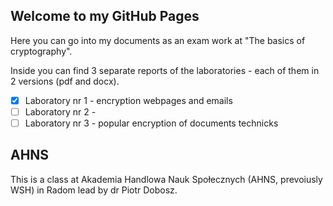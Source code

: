 ## Welcome to my GitHub Pages

Here you can go into my documents as an exam work at "The basics of cryptography".

Inside you can find 3 separate reports of the laboratories - each of them in 2 versions (pdf and docx).
- [x] Laboratory nr 1 - encryption webpages and emails
- [ ] Laboratory nr 2 - 
- [ ] Laboratory nr 3 - popular encryption of documents technicks

## AHNS

This is a class at Akademia Handlowa Nauk Społecznych (AHNS, prevoiusly WSH) in Radom lead by dr Piotr Dobosz.
